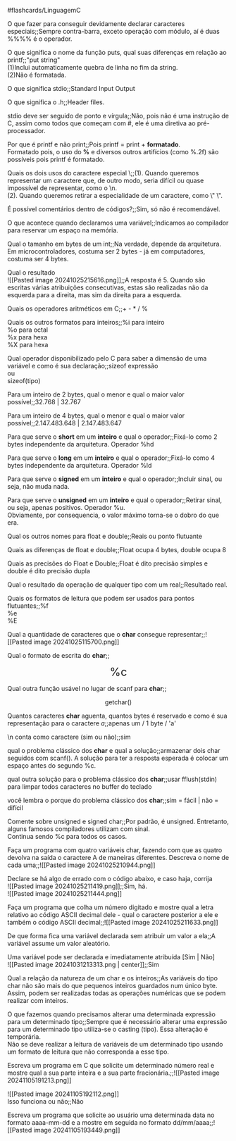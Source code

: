 #flashcards/LinguagemC

O que fazer para conseguir devidamente declarar caracteres especiais;;Sempre contra-barra, exceto operação com módulo, aí é duas %%%%  é o operador.
<!--SR:!2024-11-09,4,295-->

O que significa o nome da função puts, qual suas diferenças em relação ao printf;;"put string"<br>(1)Inclui automaticamente quebra de linha no fim da string.<br>(2)Não é formatada.
<!--SR:!2024-11-14,15,290-->

O que significa stdio;;Standard Input Output
<!--SR:!2024-11-20,16,300-->

O que significa o .h;;Header files.
<!--SR:!2024-11-20,16,300-->

stdio deve ser seguido de ponto e vírgula;;Não, pois não é uma instrução de C, assim como todos que começam com #, ele é uma diretiva ao pré-processador.
<!--SR:!2024-11-20,16,300-->

Por que é printf e não print;;Pois printf = print + **formatado**.<br>Formatado pois, o uso do **%** e diversos outros artifícios (como %.2f) são possíveis pois printf é formatado.
<!--SR:!2024-11-14,15,290-->

Quais os dois usos do caractere especial \\;;(1). Quando queremos representar um caractere que, de outro modo, seria difícil ou quase impossível de representar, como o \\n.<br>(2). Quando queremos retirar a especialidade de um caractere, como \\" \\".
<!--SR:!2024-11-14,15,290-->

É possível comentários dentro de códigos?;;Sim, só não é recomendável.
<!--SR:!2024-11-14,15,290-->

O que acontece quando declaramos uma variável;;Indicamos ao compilador para reservar um espaço na memória.
<!--SR:!2024-11-10,11,270-->

Qual o tamanho em bytes de um int;;Na verdade, depende da arquitetura. Em microcontroladores, costuma ser 2 bytes - já em computadores, costuma ser 4 bytes.
<!--SR:!2024-11-14,15,290-->

Qual o resultado<br>![[Pasted image 20241025215616.png]];;A resposta é 5. Quando são escritas várias atribuições consecutivas, estas são realizadas não da esquerda para a direita, mas sim da direita para a esquerda.
<!--SR:!2024-11-14,15,290-->


Quais os operadores aritméticos em C;;\+  \-  \*  /  %
<!--SR:!2024-11-14,15,290-->

Quais os outros formatos para inteiros;;%i para inteiro<br>%o para octal<br>%x para hexa<br>%X para hexa
<!--SR:!2024-11-07,3,240-->

Qual operador disponibilizado pelo C para saber a dimensão de uma variável e como é sua declaração;;sizeof expressão<br>ou<br>sizeof(tipo)
<!--SR:!2024-11-14,15,290-->

Para um inteiro de 2 bytes, qual o menor e qual o maior valor possível;;32.768 | 32.767
<!--SR:!2024-11-11,7,250-->

Para um inteiro de 4 bytes, qual o menor e qual o maior valor possível;;2.147.483.648 | 2.147.483.647
<!--SR:!2024-11-15,11,270-->

Para que serve o **short** em um **inteiro** e qual o operador;;Fixá-lo como 2 bytes independente da arquitetura. Operador %hd
<!--SR:!2024-11-15,11,270-->

Para que serve o **long** em um **inteiro** e qual o operador;;Fixá-lo como 4 bytes independente da arquitetura. Operador %ld
<!--SR:!2024-11-08,3,230-->

Para que serve o **signed** em um **inteiro** e qual o operador;;Incluir sinal, ou seja, não muda nada.
<!--SR:!2024-11-14,15,290-->

Para que serve o **unsigned** em um **inteiro** e qual o operador;;Retirar sinal, ou seja, apenas positivos. Operador %u.<br>Obviamente, por consequencia, o valor máximo torna-se o dobro do que era.
<!--SR:!2024-11-08,3,250-->

Qual os outros nomes para float e double;;Reais ou ponto flutuante
<!--SR:!2024-11-10,11,270-->

Quais as diferenças de float e double;;Float ocupa 4 bytes, double ocupa 8
<!--SR:!2024-11-14,15,290-->

Quais as precisões do Float e Double;;Float é dito precisão simples e double é dito precisão dupla
<!--SR:!2024-11-11,7,270-->

Qual o resultado da operação de qualquer tipo com um real;;Resultado real.
<!--SR:!2024-11-14,15,290-->

Quais os formatos de leitura que podem ser usados para pontos flutuantes;;%f<br>%e<br>%E
<!--SR:!2024-11-06,2,260-->

Qual a quantidade de caracteres que o **char** consegue representar;;![[Pasted image 20241025115700.png]]
<!--SR:!2024-11-20,16,300-->
Qual o formato de escrita do **char**;;<center style="font-size:180%">%c</center>
<!--SR:!2024-11-14,15,290-->


Qual outra função usável no lugar de scanf para **char**;;<center>getchar()</center>
<!--SR:!2024-11-14,15,290-->

Quantos caracteres **char** aguenta, quantos bytes é reservado e como é sua representação para o caractere *a*;;apenas um / 1 byte / 'a'
<!--SR:!2024-11-14,15,290-->

\\n conta como caractere (sim ou não);;sim
<!--SR:!2024-11-14,15,290-->

qual o problema clássico dos **char** e qual a solução;;armazenar dois char seguidos com scanf(). A solução para ter a resposta esperada é colocar um espaço antes do segundo %c.
<!--SR:!2024-11-14,15,290-->

qual outra solução para o problema clássico dos **char**;;usar fflush(stdin) para limpar todos caracteres no buffer do teclado
<!--SR:!2024-11-10,11,270-->

você lembra o porque do problema clássico dos **char**;;sim = fácil | não = difícil
<!--SR:!2024-11-14,15,290-->

Comente sobre unsigned e signed char;;Por padrão, é unsigned. Entretanto, alguns famosos compiladores utilizam com sinal.<br>Continua sendo %c para todos os casos.
<!--SR:!2024-11-20,16,300-->

Faça um programa com quatro variáveis char, fazendo com que as quatro devolva na saída o caractere A de maneiras diferentes. Descreva o nome de cada uma;;![[Pasted image 20241025210944.png]]
<!--SR:!2024-11-06,1,150-->

Declare se há algo de errado com o código abaixo, e caso haja, corrija<br>![[Pasted image 20241025211419.png]];;Sim, há.<br>![[Pasted image 20241025211444.png]]
<!--SR:!2024-11-20,16,300-->

Faça um programa que colha um número digitado e mostre qual a letra relativo ao código ASCII decimal dele - qual o caractere posterior a ele e também o código ASCII decimal;;![[Pasted image 20241025211633.png]]
<!--SR:!2024-11-09,4,295-->

De que forma fica uma variável declarada sem atribuir um valor a ela;;A variável assume um valor aleatório.
<!--SR:!2024-11-08,4,290-->

Uma variável pode ser declarada e imediatamente atribuída \[Sim | Não]<br>![[Pasted image 20241031213313.png | center]];;Sim
<!--SR:!2024-11-08,4,290-->

Qual a relação da natureza de um char e os inteiros;;As variáveis do tipo char não são mais do que pequenos inteiros guardados num único byte.<br>Assim, podem ser realizadas todas as operações numéricas que se podem realizar com inteiros.
<!--SR:!2024-11-08,4,290-->

O que fazemos quando precisamos alterar uma determinada expressão para um determinado tipo;;Sempre que é necessário alterar uma expressão para um determinado tipo utiliza-se o casting (tipo). Essa alteração é temporária.<br>Não se deve realizar a leitura de variáveis de um determinado tipo usando um formato de leitura que não corresponda a esse tipo.
<!--SR:!2024-11-08,4,290-->

Escreva um programa em C que solicite um determinado número real e mostre qual a sua parte inteira e a sua parte fracionária.;;![[Pasted image 20241105191213.png]]

![[Pasted image 20241105192112.png]]<br>Isso funciona ou não;;Não

Escreva um programa que solicite ao usuário uma determinada data no formato aaaa-mm-dd e a mostre em seguida no formato dd/mm/aaaa;;![[Pasted image 20241105193449.png]]